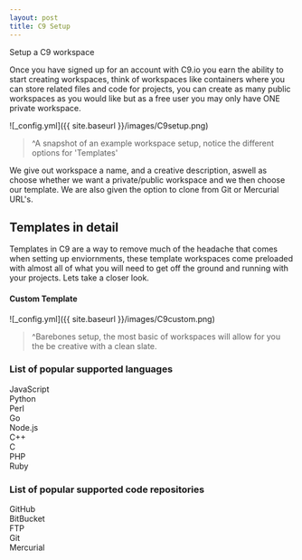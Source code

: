 ```yaml
---
layout: post
title: C9 Setup
---
```


Setup a C9 workspace

Once you have signed up for an account with C9.io you earn the ability to start creating workspaces, think of workspaces like containers where you can store related files and code for projects, you can create as many public workspaces as you would like but as a free user you may only have ONE private workspace.

![_config.yml]({{ site.baseurl }}/images/C9setup.png)

>^A snapshot of an example workspace setup, notice the different options for 'Templates'

We give out workspace a name, and a creative description, aswell as choose whether we want a private/public workspace and we then choose our template. We are also given the option to clone from Git or Mercurial URL's.

## Templates in detail
Templates in C9 are a way to remove much of the headache that comes when setting up enviornments, these template workspaces come preloaded with almost all of what you will need to get off the ground and running with your projects. Lets take a closer look.

#### Custom Template

![_config.yml]({{ site.baseurl }}/images/C9custom.png)

>^Barebones setup, the most basic of workspaces will allow for you the be creative with a clean slate.

### List of popular supported languages
JavaScript <br>
Python <br>
Perl <br>
Go <br>
Node.js <br>
C++ <br>
C <br>
PHP <br>
Ruby <br>

### List of popular supported code repositories
GitHub <br>
BitBucket <br>
FTP <br>
Git <br>
Mercurial <br>
